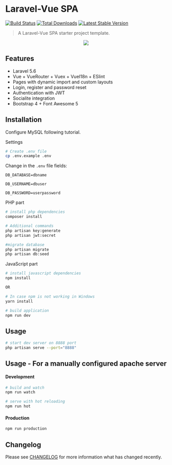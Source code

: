 # Laravel-Vue SPA 

<a href="https://travis-ci.org/cretueusebiu/laravel-vue-spa"><img src="https://travis-ci.org/cretueusebiu/laravel-vue-spa.svg?branch=master" alt="Build Status"></a>
<a href="https://packagist.org/packages/cretueusebiu/laravel-vue-spa"><img src="https://poser.pugx.org/cretueusebiu/laravel-vue-spa/d/total.svg" alt="Total Downloads"></a>
<a href="https://packagist.org/packages/cretueusebiu/laravel-vue-spa"><img src="https://poser.pugx.org/cretueusebiu/laravel-vue-spa/v/stable.svg" alt="Latest Stable Version"></a>

> A Laravel-Vue SPA starter project template.

<p align="center">
<img src="https://i.imgur.com/NHFTsGt.png">
</p>

## Features

- Laravel 5.6 
- Vue + VueRouter + Vuex + VueI18n + ESlint
- Pages with dynamic import and custom layouts
- Login, register and password reset
- Authentication with JWT
- Socialite integration
- Bootstrap 4 + Font Awesome 5

## Installation
Configure MySQL following tutorial.

Settings
```bash
# Create .env file
cp .env.example .env
```
Change in the `.env` file fields:

`DB_DATABASE=dbname`

`DB_USERNAME=dbuser`

`DB_PASSWORD=userpassword`

PHP part
```bash
# install php dependencies
composer install

# Additional commands
php artisan key:generate
php artisan jwt:secret

#migrate database
php artisan migrate
php artisan db:seed
```
JavaScript part
```bash
# install javascript dependencies
npm install

OR

# In case npm is not working in Windows
yarn install

# build application
npm run dev
```
## Usage
```bash
# start dev server on 8888 port
php artisan serve --port="8888"
```

## Usage - For a manually configured apache server

#### Development

```bash
# build and watch
npm run watch

# serve with hot reloading
npm run hot
```

#### Production

```bash
npm run production
```

## Changelog

Please see [CHANGELOG](CHANGELOG.md) for more information what has changed recently.
